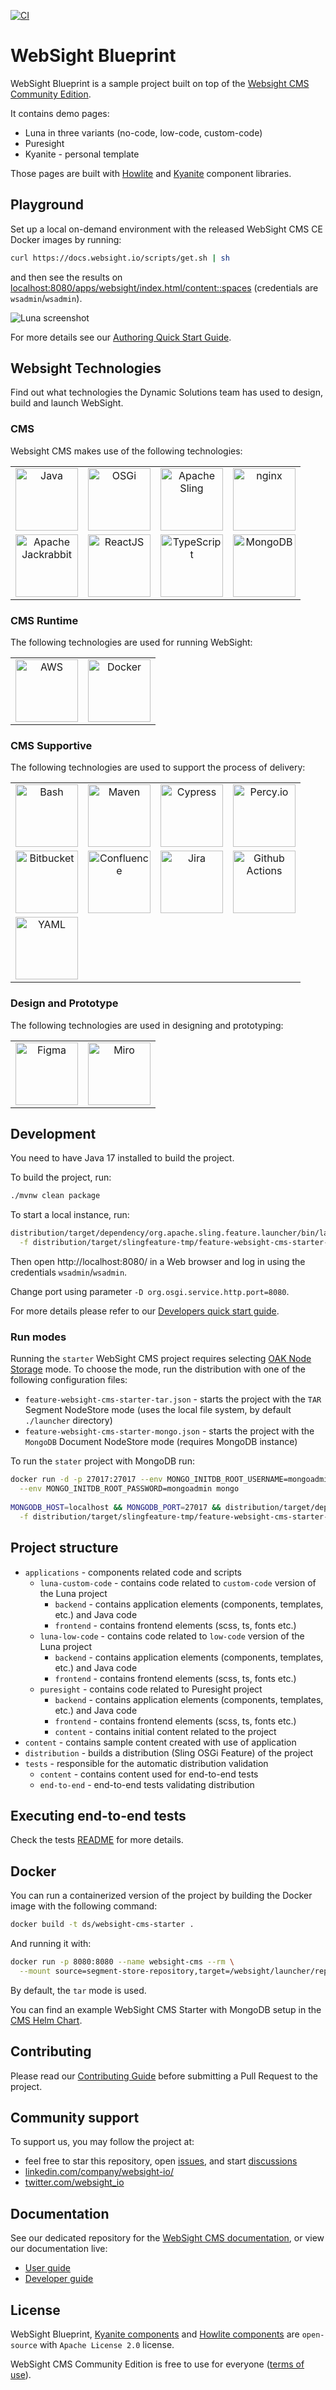 [![CI](https://github.com/websight-io/websight-blueprint/actions/workflows/ci-verify-build.yml/badge.svg?branch=main)](https://github.com/websight-io/websight-blueprint/actions/workflows/ci-verify-build.yml)

# WebSight Blueprint

WebSight Blueprint is a sample project built on top of the [Websight CMS Community Edition](https://www.websight.io/).

It contains demo pages:

- Luna in three variants (no-code, low-code, custom-code) 
- Puresight
- Kyanite - personal template

Those pages are built with [Howlite](https://github.com/websight-io/howlite) and [Kyanite](https://github.com/websight-io/kyanite) component libraries.

## Playground

Set up a local on-demand environment with the released WebSight CMS CE Docker images by running:

```bash
curl https://docs.websight.io/scripts/get.sh | sh
```

and then see the results on [localhost:8080/apps/websight/index.html/content::spaces](http://localhost:8080/apps/websight/index.html/content::spaces) (credentials are `wsadmin`/`wsadmin`).

![Luna screenshot](/assets/luna-screenshot.png "Luna screenshot")

For more details see our [Authoring Quick Start Guide](https://docs.websight.io/cms/quick-start/).

## Websight Technologies

Find out what technologies the Dynamic Solutions team has used to design, build and launch WebSight.

### CMS

Websight CMS makes use of the following technologies:
<table align="center">
  <tr>
    <td align="center" valign="middle">
      <a href="https://www.java.com" target="_blank">
        <img src="assets/technologies/java-logo.png" alt="Java" width="100">
      </a>
    </td>
    <td align="center" valign="middle">
      <a href="https://felix.apache.org" target="_blank">
        <img src="assets/technologies/osgi-logo.png" alt="OSGi" width="100">
      </a>
    </td>
    <td align="center" valign="middle">
      <a href="https://sling.apache.org" target="_blank">
        <img src="assets/technologies/sling-logo.png" alt="Apache Sling" width="100">
      </a>
    </td>
        <td align="center" valign="middle">
      <a href="https://www.nginx.com" target="_blank">
        <img src="assets/technologies/nginx-logo.png" alt="nginx" width="100">
      </a>
    </td>
  </tr>
  <tr>
    <td align="center" valign="middle">
      <a href="https://www.jackrabbit.apache.org" target="_blank">
        <img src="assets/technologies/jackrabbit-logo.png" alt="Apache Jackrabbit" width="100">
      </a>
    </td>
    <td align="center" valign="middle">
      <a href="https://reactjs.org" target="_blank">
        <img src="assets/technologies/react-logo.png" alt="ReactJS" width="100">
      </a>
    </td>
    <td align="center" valign="middle">
      <a href="https://www.typescriptlang.org" target="_blank">
        <img src="assets/technologies/typescript-logo.png" alt="TypeScript" width="100">
      </a>
    </td>
    <td align="center" valign="middle">
      <a href="https://www.mongodb.com" target="_blank">
        <img src="assets/technologies/mongodb-logo.png" alt="MongoDB" width="100">
      </a>
    </td>          
  </tr>
</table>

### CMS Runtime

The following technologies are used for running WebSight:
<table align="center">
  <tr>
    <td align="center" valign="middle">
      <a href="https://aws.amazon.com" target="_blank">
        <img src="assets/technologies/aws-logo.png" alt="AWS" width="100">
      </a>
    </td>
    <td align="center" valign="middle">
      <a href="https://www.docker.com" target="_blank">
        <img src="assets/technologies/docker-logo.png" alt="Docker" width="100">
      </a>
    </td>                 
  </tr>
</table>

### CMS Supportive

The following technologies are used to support the process of delivery:
<table align="center">
  <tr>
    <td align="center" valign="middle">
      <a href="https://www.gnu.org/software/bash" target="_blank">
        <img src="assets/technologies/bash-logo.png" alt="Bash" width="100">
      </a>
    </td>
    <td align="center" valign="middle">
      <a href="https://maven.apache.org" target="_blank">
        <img src="assets/technologies/maven-logo.png" alt="Maven" width="100">
      </a>
    </td>
    <td align="center" valign="middle">
      <a href="https://www.cypress.io" target="_blank">
        <img src="assets/technologies/cypress-logo.png" alt="Cypress" width="100">
      </a>
    </td>
    <td align="center" valign="middle">
      <a href="https://www.percy.io" target="_blank">
        <img src="assets/technologies/percy-logo.png" alt="Percy.io" width="100">
      </a>
    </td>
  </tr>
  <tr>
    <td align="center" valign="middle">
      <a href="https://bitbucket.org/product/features/pipelines" target="_blank">
        <img src="assets/technologies/bitbucket-logo.png" alt="Bitbucket" width="100">
      </a>
    </td>
    <td align="center" valign="middle">
      <a href="https://www.atlassian.com/software/confluence" target="_blank">
        <img src="assets/technologies/confluence-logo.png" alt="Confluence" width="100">
      </a>
    </td>
    <td align="center" valign="middle">
      <a href="https://www.atlassian.com/software/jira" target="_blank">
        <img src="assets/technologies/jira-logo.png" alt="Jira" width="100">
      </a>
    </td>
        <td align="center" valign="middle">
      <a href="https://github.com/features/actions" target="_blank">
        <img src="assets/technologies/github-logo.png" alt="Github Actions" width="100">
      </a>
    </td>
  </tr>
  <tr>
    <td align="center" valign="middle">
      <a href="https://yaml.org" target="_blank">
        <img src="assets/technologies/yaml-logo.png" alt="YAML" width="100">
      </a>
    </td>         
  </tr>
</table>

### Design and Prototype

The following technologies are used in designing and prototyping:
<table align="center">
  <tr>
    <td align="center" valign="middle">
      <a href="https://www.figma.com" target="_blank">
        <img src="assets/technologies/figma-logo.png" alt="Figma" width="100">
      </a>
    </td>
    <td align="center" valign="middle">
      <a href="https://miro.com" target="_blank">
        <img src="assets/technologies/miro-logo.png" alt="Miro" width="100">
      </a>
    </td>            
  </tr>
</table>

## Development

You need to have Java 17 installed to build the project.

To build the project, run:

```bash
./mvnw clean package
```

To start a local instance, run:

```bash
distribution/target/dependency/org.apache.sling.feature.launcher/bin/launcher \
  -f distribution/target/slingfeature-tmp/feature-websight-cms-starter-tar.json
```

Then open http://localhost:8080/ in a Web browser and log in using the credentials `wsadmin`/`wsadmin`.

Change port using parameter `-D org.osgi.service.http.port=8080`.

For more details please refer to our [Developers quick start guide](https://docs.websight.io/cms/developers/quick-start/).

### Run modes

Running the `starter` WebSight CMS project requires selecting [OAK Node Storage](https://jackrabbit.apache.org/oak/docs/nodestore/overview.html) mode. To choose the mode, run the distribution with one of the following configuration files:
- `feature-websight-cms-starter-tar.json` - starts the project with the `TAR` Segment NodeStore mode (uses the local file system, by default `./launcher` directory)
- `feature-websight-cms-starter-mongo.json` - starts the project with the `MongoDB` Document NodeStore mode (requires MongoDB instance)
    
To run the `stater` project with MongoDB run:
```bash
docker run -d -p 27017:27017 --env MONGO_INITDB_ROOT_USERNAME=mongoadmin \
  --env MONGO_INITDB_ROOT_PASSWORD=mongoadmin mongo
  
MONGODB_HOST=localhost && MONGODB_PORT=27017 && distribution/target/dependency/org.apache.sling.feature.launcher/bin/launcher \
  -f distribution/target/slingfeature-tmp/feature-websight-cms-starter-mongo.json
```

## Project structure

- `applications` - components related code and scripts
    - `luna-custom-code` - contains code related to `custom-code` version of the Luna project
      - `backend` - contains application elements (components, templates, etc.) and Java code
      - `frontend` - contains frontend elements (scss, ts, fonts etc.)
    - `luna-low-code` - contains code related to `low-code` version of the Luna project
      - `backend` - contains application elements (components, templates, etc.) and Java code
      - `frontend` - contains frontend elements (scss, ts, fonts etc.)
    - `puresight` - contains code related to Puresight project
      - `backend` - contains application elements (components, templates, etc.) and Java code
      - `frontend` - contains frontend elements (scss, ts, fonts etc.)
      - `content` - contains initial content related to the project
- `content` - contains sample content created with use of application
- `distribution` - builds a distribution (Sling OSGi Feature) of the project
- `tests` - responsible for the automatic distribution validation
    - `content` - contains content used for end-to-end tests
    - `end-to-end` - end-to-end tests validating distribution

## Executing end-to-end tests

Check the tests [README](./tests/README.md) for more details.

## Docker
You can run a containerized version of the project by building the Docker image with the following command:
```bash
docker build -t ds/websight-cms-starter .
```
And running it with:
```bash
docker run -p 8080:8080 --name websight-cms --rm \
  --mount source=segment-store-repository,target=/websight/launcher/repository ds/websight-cms-starter
```

By default, the `tar` mode is used.

You can find an example WebSight CMS Starter with MongoDB setup in the [CMS Helm Chart](https://github.com/websight-io/charts).

## Contributing

Please read our [Contributing Guide](./CONTRIBUTING.md) before submitting a Pull Request to the project.

## Community support

To support us, you may follow the project at:

* feel free to star this repository, open [issues](https://github.com/websight-io/websight-blueprint/issues), and start [discussions](https://github.com/websight-io/websight-blueprint/discussions)
* [linkedin.com/company/websight-io/](https://www.linkedin.com/company/websight-io/)
* [twitter.com/websight_io](https://twitter.com/websight_io)

## Documentation

See our dedicated repository for the [WebSight CMS documentation](https://github.com/websight-io/docs), or view our documentation live:

- [User guide](https://docs.websight.io/cms/quick-start/)
- [Developer guide](https://docs.websight.io/cms/developers/quick-start/)

## License

WebSight Blueprint, [Kyanite components](https://github.com/websight-io/kyanite) and [Howlite components](https://github.com/websight-io/howlite) are `open-source` with `Apache License 2.0` license.

WebSight CMS Community Edition is free to use for everyone ([terms of use](https://docs.websight.io/terms-of-use/)).
